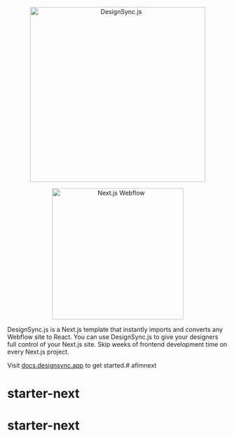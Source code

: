 <p align="center">
	<img src="https://res.cloudinary.com/smarterlabs/image/upload/v1641926311/design-sync/logo.svg" alt="DesignSync.js" width="400" />
</p>
<p align="center">
	<img src="https://res.cloudinary.com/smarterlabs/image/upload/v1641926314/design-sync/next-webflow.svg" alt="Next.js Webflow" width="300" />
</p>

DesignSync.js is a Next.js template that instantly imports and converts any Webflow site to React. You can use DesignSync.js to give your designers full control of your Next.js site. Skip weeks of frontend development time on every Next.js project.

Visit [docs.designsync.app](http://docs.designsync.app/) to get started.# afimnext
# starter-next
# starter-next
